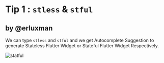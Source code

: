 # Tip 1 : `stless` & `stful`

## by @erluxman

We can type `stless` and `stful` and we get Autocomplete Suggestion to generate Stateless Flutter Widget or Stateful Flutter Widget Respectively.

![statful](https://github.com/erluxman/awesomefluttertips/raw/master/assets/01stlesstful.gif)
